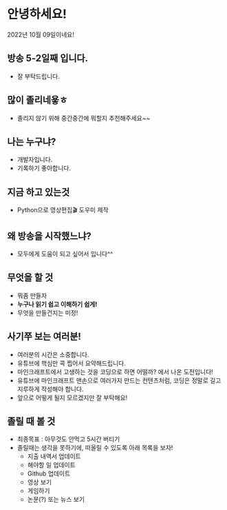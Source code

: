 
# 안녕하세요!
2022년 10월 09일이네요!
## 방송 5-2일째 입니다.
 - 잘 부탁드립니다.

## 많이 졸리네욯ㅎ

- 졸리지 않기 위해 중간중간에 뭐할지 추천해주세요~~

## 나는 누구냐?

- 개발자입니다.
- 기록하기 좋아합니다.

## 지금 하고 있는것
- Python으로 영상편집🎬 도우미 제작

## 왜 방송을 시작했느냐?

- 모두에게 도움이 되고 싶어서 입니다^^

## 무엇을 할 것

- 뭐좀 만들자
- **누구나 읽기 쉽고 이해하기 쉽게!**
- 무엇을 만들건지는 미정!


## 사기쭈 보는 여러분!

- 여러분의 시간은 소중합니다.
- 유튜브에 핵심만 콕 찝어서 요약해드립니다.
- 마인크래프트에서 고생하는 것을 코딩으로 하면 어떨까? 에서 나온 도전입니다!
- 유튜브에 마인크래프트 맨손으로 여러가지 만드는 컨텐츠처럼, 코딩은 정말로 길고 지루하게 작성해야 합니다.
- 앞으로 어떻게 될지 모르겠지만 잘 부탁해요!

## 졸릴 때 볼 것

- 최종목표 : 아무것도 안먹고 5시간 버티기
- 졸릴때는 생각을 못하기에, 떠올릴 수 있도록 아래 목록을 보자!
  - 지출 내역서 업데이트
  - 해야할 일 업데이트
  - Github 업데이트
  - 영상 보기
  - 게임하기
  - 논문(?) 또는 뉴스 보기